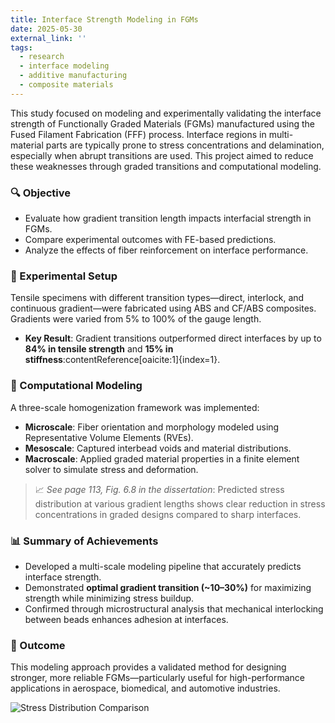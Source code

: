 ```yaml
---
title: Interface Strength Modeling in FGMs
date: 2025-05-30
external_link: ''
tags:
  - research
  - interface modeling
  - additive manufacturing
  - composite materials
---
```


This study focused on modeling and experimentally validating the interface strength of Functionally Graded Materials (FGMs) manufactured using the Fused Filament Fabrication (FFF) process. Interface regions in multi-material parts are typically prone to stress concentrations and delamination, especially when abrupt transitions are used. This project aimed to reduce these weaknesses through graded transitions and computational modeling.

<!--more-->

### 🔍 Objective
- Evaluate how gradient transition length impacts interfacial strength in FGMs.
- Compare experimental outcomes with FE-based predictions.
- Analyze the effects of fiber reinforcement on interface performance.

### 🧪 Experimental Setup
Tensile specimens with different transition types—direct, interlock, and continuous gradient—were fabricated using ABS and CF/ABS composites. Gradients were varied from 5% to 100% of the gauge length.

- **Key Result**: Gradient transitions outperformed direct interfaces by up to **84% in tensile strength** and **15% in stiffness**:contentReference[oaicite:1]{index=1}.

### 🧠 Computational Modeling
A three-scale homogenization framework was implemented:
- **Microscale**: Fiber orientation and morphology modeled using Representative Volume Elements (RVEs).
- **Mesoscale**: Captured interbead voids and material distributions.
- **Macroscale**: Applied graded material properties in a finite element solver to simulate stress and deformation.

> 📈 *See page 113, Fig. 6.8 in the dissertation*: Predicted stress distribution at various gradient lengths shows clear reduction in stress concentrations in graded designs compared to sharp interfaces.

### 📊 Summary of Achievements
- Developed a multi-scale modeling pipeline that accurately predicts interface strength.
- Demonstrated **optimal gradient transition (~10–30%)** for maximizing strength while minimizing stress buildup.
- Confirmed through microstructural analysis that mechanical interlocking between beads enhances adhesion at interfaces.

### 🏁 Outcome
This modeling approach provides a validated method for designing stronger, more reliable FGMs—particularly useful for high-performance applications in aerospace, biomedical, and automotive industries.

![Stress Distribution Comparison]([https://lh4.googleusercontent.com/GHDLp9R4BpZVhk7cIf-wu70I-Au3gOYwW0XKFUtayaK4TnFWEm8R_fYYWgyLmtV41CH9xa8fgVNJFuxdMquAZgo=w1280](https://lh3.googleusercontent.com/JJkLIAQE5nPRbuSHaRMmz1zgrbJN0zhO-1fbr3hr419IDspcQH-zXcYUXrWNmMPuD9Jo6TVJqVHqXzDebUGKw4uy_5Ac7u0Y2yTUNJaiCOE9tK9uoQ5qBkWeprGRduyiiTliNZWMUSi8S4erU7iDuGtfOGRYu69MR7ngAlCR4NnTYnTNa231-A=w1280))
